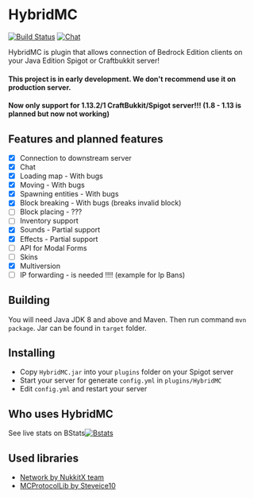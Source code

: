 # HybridMC
[![Build Status](https://jenkins.mtorus.cz/job/HybridMC/badge/icon)](https://jenkins.mtorus.cz/job/HybridMC/)
[![Chat](https://img.shields.io/badge/chat-on%20discord-7289da.svg)](https://discord.gg/t7p3F2e)

HybridMC is plugin that allows connection of Bedrock Edition clients on your Java Edition Spigot or Craftbukkit server!

#### This project is in early development. We don't recommend use it on production server.
#### Now only support for 1.13.2/1 CraftBukkit/Spigot server!!! (1.8 - 1.13 is planned but now not working)

## Features and planned features
- [x] Connection to downstream server
- [x] Chat
- [x] Loading map - With bugs
- [x] Moving - With bugs
- [x] Spawning entities - With bugs
- [x] Block breaking - With bugs (breaks invalid block)
- [ ] Block placing - ???
- [ ] Inventory support
- [x] Sounds - Partial support
- [x] Effects - Partial support
- [ ] API for Modal Forms
- [ ] Skins
- [x] Multiversion
- [ ] IP forwarding - is needed !!!! (example for Ip Bans)

## Building

You will need Java JDK 8 and above and Maven. Then run command `mvn package`. Jar can be found in `target` folder.

## Installing

- Copy `HybridMC.jar` into your `plugins` folder on your Spigot server
- Start your server for generate `config.yml` in `plugins/HybridMC`
- Edit `config.yml` and restart your server

## Who uses HybridMC
See live stats on BStats[![Bstats](https://bstats.org/signatures/bukkit/HybridMC.svg)](https://bstats.org/plugin/bukkit/HybridMC/)

## Used libraries
* [Network by NukkitX team](https://github.com/NukkitX/Network)
* [MCProtocolLib by Steveice10](https://github.com/Steveice10/MCProtocolLib)
